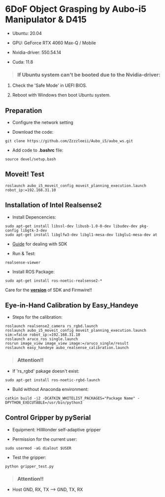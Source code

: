   # 6DoF Object Grasping by Aubo-i5 Manipulator & D415
  
- Ubuntu: 20.04

- GPU: GeForce RTX 4060 Max-Q / Mobile

- Nvidia-driver: 550.54.14

- Cuda: 11.8

> ### If Ubuntu system can't be booted due to the Nvidia-driver:

1. Check the 'Safe Mode' in UEFI BIOS.

2. Reboot with Windows then boot Ubuntu system.

## Preparation
- Configure the network setting

- Download the code:
```
git clone https://github.com/Zzzzleeii/Aubo_i5/aubo_ws.git
```

- Add code to **.bashrc** file:
```
source devel/setup.bash
```

## Moveit! Test

```
roslaunch aubo_i5_moveit_config moveit_planning_execution.launch robot_ip:=192.168.31.10
```

## Installation of Intel Realsense2

- Install Depencencies:
```
sudo apt-get install libssl-dev libusb-1.0-0-dev libudev-dev pkg-config libgtk-3-dev
sudo apt-get install libglfw3-dev libgl1-mesa-dev libglu1-mesa-dev at
```

- [Guide](https://github.com/IntelRealSense/librealsense/blob/master/doc/distribution_linux.md#uninstalling-the-packages) for dealing with SDK

- Run & Test:
```
realsense-viewer
```

- Install ROS Package:
```
sudo apt-get install ros-noetic-realsense2-*
```

Care for the [**version**](https://dev.intelrealsense.com/docs/firmware-releases-d400) of SDK and Firmwire!!

## Eye-in-Hand Calibration by Easy_Handeye

- Steps for the calibration:
```
roslaunch realsense2_camera rs_rgbd.launch
roslaunch aubo_i5_moveit_config moveit_planning_execution.launch sim:=false robot_ip:=192.168.31.10
roslaunch aruco_ros single.launch 
rosrun image_view image_view image:=/aruco_single/result
roslaunch easy_handeye aubo_realsense_calibration.launch
```

> ### Attention!!

- If 'rs_rgbd' pakage doesn't exist:
```
sudo apt-get install ros-noetic-rgbd-launch
```

- Build without Anaconda environment:
```
catkin build -j2 -DCATKIN_WHITELIST_PACKAGES="Package Name" -DPYTHON_EXECUTABLE=/usr/bin/python3
```

## Control Gripper by pySerial

- Equipment: HiWonder self-adaptive gripper

- Permission for the current user:
```
sudo usermod -aG dialout $USER
```

- Test the gripper:
```
python gripper_test.py
```

> ### Attention!!

- Host GND, RX, TX --> GND, TX, RX 
